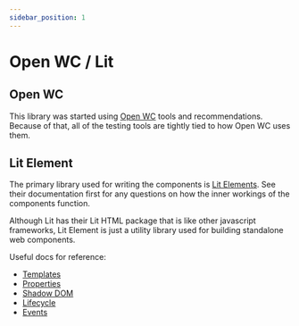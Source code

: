 ```yaml
---
sidebar_position: 1
---
```


# Open WC / Lit

## Open WC

This library was started using [Open WC](https://open-wc.org/) tools and recommendations. 
Because of that, all of the testing tools are tightly tied to how Open WC uses them.

## Lit Element

The primary library used for writing the components is [Lit Elements](https://lit.dev/docs/). 
See their documentation first for any questions on how the inner workings of the components
function.

Although Lit has their Lit HTML package that is like other javascript frameworks, Lit Element 
is just a utility library used for building standalone web components. 

Useful docs for reference:

- [Templates](https://lit.dev/docs/templates/overview/)
- [Properties](https://lit.dev/docs/components/properties/)
- [Shadow DOM](https://lit.dev/docs/components/shadow-dom/)
- [Lifecycle](https://lit.dev/docs/components/lifecycle/)
- [Events](https://lit.dev/docs/components/events/)
